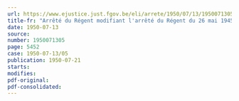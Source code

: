 ```yaml
---
url: https://www.ejustice.just.fgov.be/eli/arrete/1950/07/13/1950071305/justel
title-fr: "Arrêté du Régent modifiant l'arrêté du Régent du 26 mai 1945 organique du Fonds provisoire de soutien des chômeurs involontaires"
date: 1950-07-13
source:
number: 1950071305
page: 5452
case: 1950-07-13/05
publication: 1950-07-21
starts:
modifies:
pdf-original:
pdf-consolidated:
---
```


